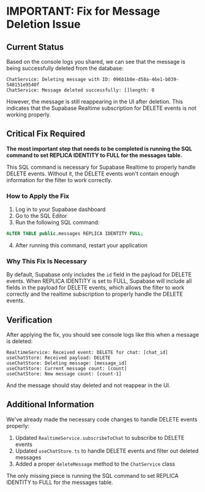 # IMPORTANT: Fix for Message Deletion Issue

## Current Status

Based on the console logs you shared, we can see that the message is being successfully deleted from the database:

```
ChatService: Deleting message with ID: 096b1b8e-d58a-46e1-b039-548151e9540f
ChatService: Message deleted successfully: []length: 0
```

However, the message is still reappearing in the UI after deletion. This indicates that the Supabase Realtime subscription for DELETE events is not working properly.

## Critical Fix Required

**The most important step that needs to be completed is running the SQL command to set REPLICA IDENTITY to FULL for the messages table.**

This SQL command is necessary for Supabase Realtime to properly handle DELETE events. Without it, the DELETE events won't contain enough information for the filter to work correctly.

### How to Apply the Fix

1. Log in to your Supabase dashboard
2. Go to the SQL Editor
3. Run the following SQL command:

```sql
ALTER TABLE public.messages REPLICA IDENTITY FULL;
```

4. After running this command, restart your application

### Why This Fix Is Necessary

By default, Supabase only includes the `id` field in the payload for DELETE events. When REPLICA IDENTITY is set to FULL, Supabase will include all fields in the payload for DELETE events, which allows the filter to work correctly and the realtime subscription to properly handle the DELETE events.

## Verification

After applying the fix, you should see console logs like this when a message is deleted:

```
RealtimeService: Received event: DELETE for chat: [chat_id]
useChatStore: Received payload: DELETE
useChatStore: Deleting message: [message_id]
useChatStore: Current message count: [count]
useChatStore: New message count: [count-1]
```

And the message should stay deleted and not reappear in the UI.

## Additional Information

We've already made the necessary code changes to handle DELETE events properly:

1. Updated `RealtimeService.subscribeToChat` to subscribe to DELETE events
2. Updated `useChatStore.ts` to handle DELETE events and filter out deleted messages
3. Added a proper `deleteMessage` method to the `ChatService` class

The only missing piece is running the SQL command to set REPLICA IDENTITY to FULL for the messages table.